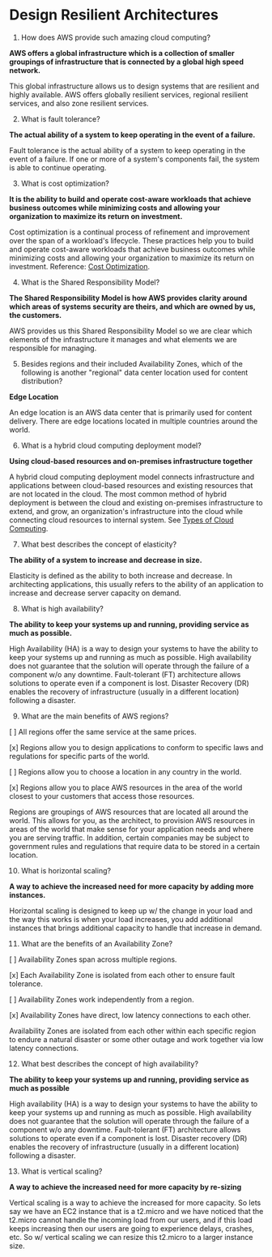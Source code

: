 # Design Resilient Architectures

1. How does AWS provide such amazing cloud computing?

**AWS offers a global infrastructure which is a collection of smaller groupings of infrastructure that is connected by a global high speed network.**

This global infrastructure allows us to design systems that are resilient and highly available. AWS offers globally resilient services, regional resilient services, and also zone resilient services.

2. What is fault tolerance?

**The actual ability of a system to keep operating in the event of a failure.**

Fault tolerance is the actual ability of a system to keep operating in the event of a failure. If one or more of a system's components fail, the system is able to continue operating.

3. What is cost optimization?

**It is the ability to build and operate cost-aware workloads that achieve business outcomes while minimizing costs and allowing your organization to maximize its return on investment.**

Cost optimization is a continual process of refinement and improvement over the span of a workload's lifecycle. These practices help you to build and operate cost-aware workloads that achieve business outcomes while minimizing costs and allowing your organization to maximize its return on investment. Reference: [Cost Optimization](https://docs.aws.amazon.com/wellarchitected/latest/cost-optimization-pillar/cost-optimization.html).

4. What is the Shared Responsibility Model?

**The Shared Responsibility Model is how AWS provides clarity around which areas of systems security are theirs, and which are owned by us, the customers.**

AWS provides us this Shared Responsibility Model so we are clear which elements of the infrastructure it manages and what elements we are responsible for managing.

5. Besides regions and their included Availability Zones, which of the following is another "regional" data center location used for content distribution?

**Edge Location**

An edge location is an AWS data center that is primarily used for content delivery. There are edge locations located in multiple countries around the world.

6. What is a hybrid cloud computing deployment model?

**Using cloud-based resources and on-premises infrastructure together**

A hybrid cloud computing deployment model connects infrastructure and applications between cloud-based resources and existing resources that are not located in the cloud. The most common method of hybrid deployment is between the cloud and existing on-premises infrastructure to extend, and grow, an organization's infrastructure into the cloud while connecting cloud resources to internal system. See [Types of Cloud Computing](https://aws.amazon.com/types-of-cloud-computing/).

7. What best describes the concept of elasticity?

**The ability of a system to increase and decrease in size.**

Elasticity is defined as the ability to both increase and decrease. In architecting applications, this usually refers to the ability of an application to increase and decrease server capacity on demand.

8. What is high availability?

**The ability to keep your systems up and running, providing service as much as possible.**

High Availability (HA) is a way to design your systems to have the ability to keep your systems up and running as much as possible. High availability does not guarantee that the solution will operate through the failure of a component w/o any downtime. Fault-tolerant (FT) architecture allows solutions to operate even if a component is lost. Disaster Recovery (DR) enables the recovery of infrastructure (usually in a different location) following a disaster.

9. What are the main benefits of AWS regions?

[ ] All regions offer the same service at the same prices.

[x] Regions allow you to design applications to conform to specific laws and regulations for specific parts of the world.

[ ] Regions allow you to choose a location in any country in the world.

[x] Regions allow you to place AWS resources in the area of the world closest to your customers that access those resources.

Regions are groupings of AWS resources that are located all around the world. This allows for you, as the architect, to provision AWS resources in areas of the world that make sense for your application needs and where you are serving traffic. In addition, certain companies may be subject to government rules and regulations that require data to be stored in a certain location.

10. What is horizontal scaling?

**A way to achieve the increased need for more capacity by adding more instances.**

Horizontal scaling is designed to keep up w/ the change in your load and the way this works is when your load increases, you add additional instances that brings additional capacity to handle that increase in demand.

11. What are the benefits of an Availability Zone?

[ ] Availability Zones span across multiple regions.

[x] Each Availability Zone is isolated from each other to ensure fault tolerance.

[ ] Availability Zones work independently from a region.

[x] Availability Zones have direct, low latency connections to each other.

Availability Zones are isolated from each other within each specific region to endure a natural disaster or some other outage and work together via low latency connections.

12. What best describes the concept of high availability?

**The ability to keep your systems up and running, providing service as much as possible**

High availability (HA) is a way to design your systems to have the ability to keep your systems up and running as much as possible. High availability does not guarantee that the solution will operate through the failure of a component w/o any downtime. Fault-tolerant (FT) architecture allows solutions to operate even if a component is lost. Disaster recovery (DR) enables the recovery of infrastructure (usually in a different location) following a disaster.

13. What is vertical scaling?

**A way to achieve the increased need for more capacity by re-sizing**

Vertical scaling is a way to achieve the increased for more capacity. So lets say we have an EC2 instance that is a t2.micro and we have noticed that the t2.micro cannot handle the incoming load from our users, and if this load keeps increasing then our users are going to experience delays, crashes, etc. So w/ vertical scaling we can resize this t2.micro to a larger instance size.
